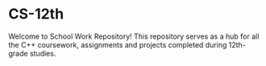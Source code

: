 # CS-12th
Welcome to School Work Repository! This repository serves as a hub for all the C++ coursework, assignments and projects completed  during  12th-grade studies.
